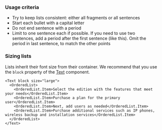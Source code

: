 ### Usage criteria

* Try to keep lists consistent: either all fragments or all sentences
* Start each bullet with a capital letter
* Do not end sentence with a period
* Limit to one sentence each if possible. If you need to use two sentences, add a period after the first sentence (like this). Omit the period in last sentence, to match the other points

### Sizing lists

Lists inherit their font size from their container. We recommend that you use the `block` property of the [Text](#text) component.

```
<Text block size="large">
  <OrderedList>
    <OrderedList.Item>Select the edition with the features that meet your needs</OrderedList.Item>
    <OrderedList.Item>Purchase a plan for the primary user</OrderedList.Item>
    <OrderedList.Item>Next, add users as needed</OrderedList.Item>
    <OrderedList.Item>Purchase additional services such as IP phones, wireless backup and installation services</OrderedList.Item>
  </OrderedList>
</Text>
```
